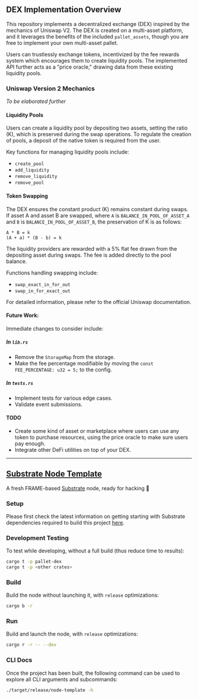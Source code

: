 ## DEX Implementation Overview

This repository implements a decentralized exchange (DEX) inspired by the mechanics of Uniswap V2. The DEX is created on a multi-asset platform, and it leverages the benefits of the included `pallet_assets`, though you are free to implement your own multi-asset pallet. 

Users can trustlessly exchange tokens, incentivized by the fee rewards system which encourages them to create liquidity pools. The implemented API further acts as a "price oracle," drawing data from these existing liquidity pools.

### Uniswap Version 2 Mechanics 

*To be elaborated further*

#### Liquidity Pools

Users can create a liquidity pool by depositing two assets, setting the ratio (K), which is preserved during the swap operations. To regulate the creation of pools, a deposit of the native token is required from the user.

Key functions for managing liquidity pools include:
 - `create_pool`
 - `add_liquidity`
 - `remove_liquidity`
 - `remove_pool`

#### Token Swapping

The DEX ensures the constant product (K) remains constant during swaps. If asset A and asset B are swapped, where `A` is `BALANCE_IN_POOL_OF_ASSET_A` and `B` is `BALANCE_IN_POOL_OF_ASSET_B`, the preservation of K is as follows:

```
A * B = k
(A + a) * (B - b) = k
```

The liquidity providers are rewarded with a 5% flat fee drawn from the depositing asset during swaps. The fee is added directly to the pool balance.

Functions handling swapping include:
 - `swap_exact_in_for_out`
 - `swap_in_for_exact_out`

For detailed information, please refer to the official Uniswap documentation.

#### Future Work: 

Immediate changes to consider include:

##### In `lib.rs`
 - Remove the `StorageMap` from the storage.
 - Make the fee percentage modifiable by moving the `const FEE_PERCENTAGE: u32 = 5;` to the config.
 
##### In `tests.rs`
 - Implement tests for various edge cases.
 - Validate event submissions.

#### TODO
- Create some kind of asset or marketplace where users can use any token to purchase resources, using the price oracle to make sure users pay enough.
- Integrate other DeFi utilities on top of your DEX.

---

## [Substrate Node Template](https://github.com/substrate-developer-hub/substrate-node-template)

A fresh FRAME-based [Substrate](https://www.substrate.io/) node, ready for hacking :rocket:

### Setup

Please first check the latest information on getting starting with Substrate dependencies required to build this project [here](https://docs.substrate.io/main-docs/install/).

### Development Testing

To test while developing, without a full build (thus reduce time to results):

```sh
cargo t -p pallet-dex
cargo t -p <other crates>
```

### Build

Build the node without launching it, with `release` optimizations:

```sh
cargo b -r
```

### Run

Build and launch the node, with `release` optimizations:

```sh
cargo r -r -- --dev
```

### CLI Docs

Once the project has been built, the following command can be used to explore all CLI arguments and subcommands:

```sh
./target/release/node-template -h
```
